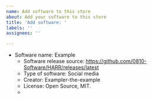 ```yaml
---
name: Add software to this store
about: Add your software to this store
title: 'Add software: '
labels: ''
assignees: ''

---
```


- Software name: Example
    - Software release source: https://github.com/0810-Software/HARR/releases/latest
    - Type of software: Social media
    - Creator: Exampler-the-example
    - License: Open Source, MIT.
    -
